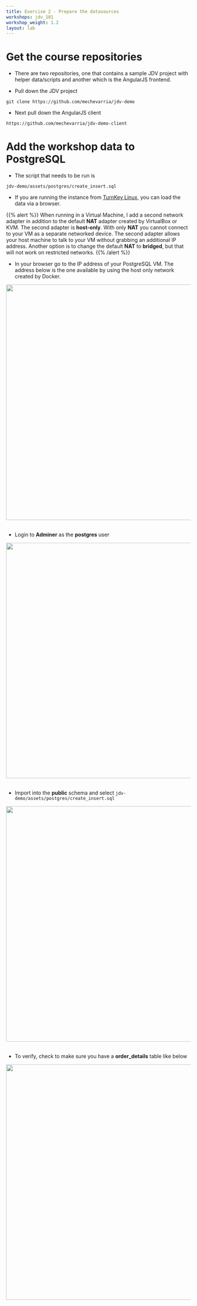 ```yaml
---
title: Exercise 2 - Prepare the datasources
workshops: jdv_101
workshop_weight: 1.2
layout: lab
---
```


# Get the course repositories

* There are two repositories, one that contains a sample JDV project with helper data/scripts and another which is the AngularJS frontend.

* Pull down the JDV project

```
git clone https://github.com/mechevarria/jdv-demo
```

* Next pull down the AngularJS client

```
https://github.com/mechevarria/jdv-demo-client
```

# Add the workshop data to PostgreSQL

* The script that needs to be run is

`jdv-demo/assets/postgres/create_insert.sql`

* If you are running the instance from [TurnKey Linux](https://www.turnkeylinux.org/postgresql), you can load the data via a browser.

{{% alert %}}
When running in a Virtual Machine, I add a second network adapter in addition to the default **NAT** adapter created by VirtualBox or KVM.  The second adapter is **host-only**.  With only **NAT** you cannot connect to your VM as a separate networked device.  The second adapter allows your host machine to talk to your VM without grabbing an additional IP address.  Another option is to change the default **NAT** to **bridged**, but that will not work on restricted networks.
{{% /alert %}}

* In your browser go to the IP address of your PostgreSQL VM.  The address below is the one available by using the host only network created by Docker.
<img src="../images/2-postgres-start.png" width="640px">
<br><br>

* Login to **Adminer** as the **postgres** user
<img src="../images/2-login-postgres.png" width="640px">
<br><br>

* Import into the **public** schema and select `jdv-demo/assets/postgres/create_insert.sql`
<img src="../images/2-import-sql.png" width="640px">
<br><br>

* To verify, check to make sure you have a **order_details** table like below
<img src="../images/2-check-data.png" width="640px">

